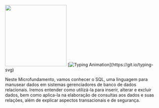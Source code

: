 <img src="https://media.giphy.com/media/ZdO1mXD9kgpCslD5ka/giphy.gif" width="200"> [![Typing Animation](https://readme-typing-svg.herokuapp.com?color=DBB6EEFF&size=28&duration=7200&center=true&vCenter=true&width=1000&lines=Manipulação+de+Dados+com+SQL;Introdução💻;)](https://git.io/typing-svg)

Neste Microfundamento, vamos conhecer o SQL, uma linguagem para manusear dados em sistemas gerenciadores de banco de dados relacionais. Iremos entender como utilizá-la para inserir, alterar e excluir dados, bem como aplica-la na elaboração de consultas aos dados e suas relações, além de explicar aspectos transacionais e de segurança.

 
